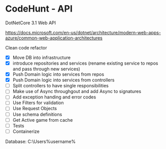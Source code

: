 # CodeHunt - API
DotNetCore 3.1 Web API

https://docs.microsoft.com/en-us/dotnet/architecture/modern-web-apps-azure/common-web-application-architectures

Clean code refactor
- [x] Move DB into infrastructure
- [x] introduce repositories and services (rename existing service to repos and pass through new services)
- [x] Push Domain logic into services from repos
- [x] Push Domain logic into services from controllers
- [ ] Split controllers to have single responsibilities
- [ ] Make use of Async throughgout and add Async to signatures
- [ ] Add exception handing and error codes
- [ ] Use Filters for validation
- [ ] Use Request Objects
- [ ] Use schema definitions
- [ ] Get Active game from cache
- [ ] Tests
- [ ] Containerize 

Database: C:\Users\%username%